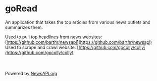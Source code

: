 # goRead

An application that takes the top articles from various news outlets and summarizes them.

Used to pull top headlines from news websites: [https://github.com/barthr/newsapi](https://github.com/barthr/newsapi)
<br/>
Used to scrape and crawl website: [https://github.com/gocolly/colly](https://github.com/gocolly/colly)
<br/>
<br/>
<br/>
<br/>
Powered by [NewsAPI.org](NewsAPI.org)
